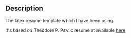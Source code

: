 Description
-----------

The latex resume template which I have been using.

It's based on Theodore P. Pavlic resume at available [here](http://www.tedpavlic.com/post_resume_cv_latex_example.php)
